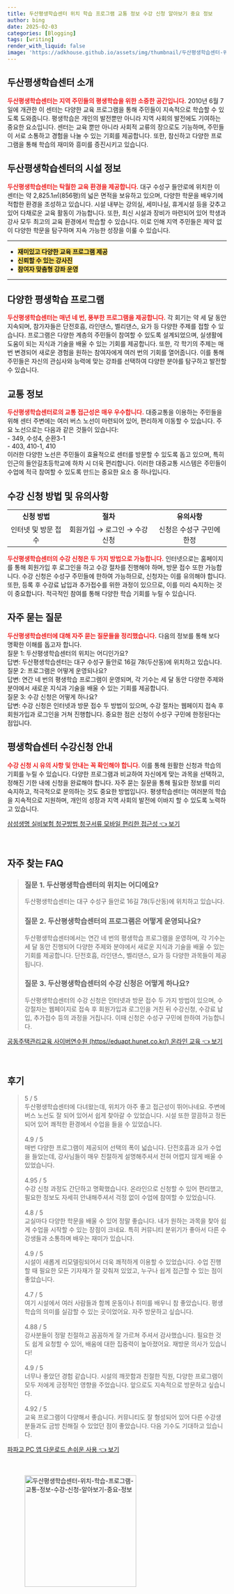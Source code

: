```yaml
---
title: 두산평생학습센터 위치 학습 프로그램 교통 정보 수강 신청 알아보기 중요 정보
author: bing
date: 2025-02-03
categories: [Blogging]
tags: [writing]
render_with_liquid: false
image: 'https://adkhouse.github.io/assets/img/thumbnail/두산평생학습센터-위치-학습-프로그램-교통-정보-수강-신청-알아보기-중요-정보.webp'
---
```



<h2 id='두산평생학습센터소개'>두산평생학습센터 소개</h2>

<p><b><span style="color: #ee2323;">두산평생학습센터는 지역 주민들의 평생학습을 위한 소중한 공간입니다.</span></b> 2010년 6월 7일에 개관한 이 센터는 다양한 교육 프로그램을 통해 주민들이 지속적으로 학습할 수 있도록 도와줍니다. 평생학습은 개인의 발전뿐만 아니라 지역 사회의 발전에도 기여하는 중요한 요소입니다. 센터는 교육 뿐만 아니라 사회적 교류의 장으로도 기능하며, 주민들이 서로 소통하고 경험을 나눌 수 있는 기회를 제공합니다. 또한, 참신하고 다양한 프로그램을 통해 학습의 재미와 흥미를 증진시키고 있습니다.</p>

<h2 id='시설정보'>두산평생학습센터의 시설 정보</h2>

<p><b><span style="color: #ee2323;">두산평생학습센터는 탁월한 교육 환경을 제공합니다.</span></b> 대구 수성구 들안로에 위치한 이 센터는 약 2,825.1㎡(856평)의 넓은 면적을 보유하고 있으며, 다양한 학문을 배우기에 적합한 환경을 조성하고 있습니다. 시설 내부는 강의실, 세미나실, 휴게시설 등을 갖추고 있어 다채로운 교육 활동이 가능합니다. 또한, 최신 시설과 장비가 마련되어 있어 학생과 강사 모두 최고의 교육 환경에서 학습할 수 있습니다. 이로 인해 지역 주민들은 제약 없이 다양한 학문을 탐구하며 지속 가능한 성장을 이룰 수 있습니다.</p>

<hr />

<ul>
    <li><b><span style="background-color: #ffe066;">재미있고 다양한 교육 프로그램 제공</span></b></li>
    <li><b><span style="background-color: #ffe066;">신뢰할 수 있는 강사진</span></b></li>
    <li><b><span style="background-color: #ffe066;">참여자 맞춤형 강좌 운영</span></b></li>
</ul>

<hr />

<h2 id='평생학습프로그램'>다양한 평생학습 프로그램</h2>

<p><b><span style="color: #ee2323;">두산평생학습센터는 매년 네 번, 풍부한 프로그램을 제공합니다.</span></b> 각 회기는 약 세 달 동안 지속되며, 참가자들은 단전호흡, 라인댄스, 벨리댄스, 요가 등 다양한 주제를 접할 수 있습니다. 프로그램은 다양한 계층의 주민들이 참여할 수 있도록 설계되었으며, 실생활에 도움이 되는 지식과 기술을 배울 수 있는 기회를 제공합니다. 또한, 각 학기의 주제는 매번 변경되어 새로운 경험을 원하는 참여자에게 여러 번의 기회를 열어줍니다. 이를 통해 주민들은 자신의 관심사와 능력에 맞는 강좌를 선택하여 다양한 분야를 탐구하고 발전할 수 있습니다.</p>

<h2 id='교통정보'>교통 정보</h2>

<p><b><span style="color: #ee2323;">두산평생학습센터로의 교통 접근성은 매우 우수합니다.</span></b> 대중교통을 이용하는 주민들을 위해 센터 주변에는 여러 버스 노선이 마련되어 있어, 편리하게 이동할 수 있습니다. 주요 노선으로는 다음과 같은 것들이 있습니다: <br> - 349, 수성4, 순환3-1 <br> - 403, 410-1, 410 <br> 이러한 다양한 노선은 주민들이 효율적으로 센터를 방문할 수 있도록 돕고 있으며, 특히 인근의 들안길초등학교에 하차 시 더욱 편리합니다. 이러한 대중교통 시스템은 주민들이 수업에 적극 참여할 수 있도록 만드는 중요한 요소 중 하나입니다.</p>

<h2 id='신청방법'>수강 신청 방법 및 유의사항</h2>

<table>
    <tr>
        <td style="text-align: center; height: 17px;"><b>신청 방법</b></td>
        <td style="text-align: center; height: 17px;"><b>절차</b></td>
        <td style="text-align: center; height: 17px;"><b>유의사항</b></td>
    </tr>
    <tr>
        <td style="text-align: center; height: 17px;">인터넷 및 방문 접수</td>
        <td style="text-align: center; height: 17px;">회원가입 → 로그인 → 수강신청</td>
        <td style="text-align: center; height: 17px;">신청은 수성구 구민에 한정</td>
    </tr>
</table>

<p><b><span style="color: #ee2323;">두산평생학습센터의 수강 신청은 두 가지 방법으로 가능합니다.</span></b> 인터넷으로는 홈페이지를 통해 회원가입 후 로그인을 하고 수강 절차를 진행해야 하며, 방문 접수 또한 가능합니다. 수강 신청은 수성구 주민들에 한하여 가능하므로, 신청자는 이를 유의해야 합니다. 또한, 등록 후 수강료 납입과 추가접수를 위한 과정이 있으므로, 이를 미리 숙지하는 것이 중요합니다. 적극적인 참여를 통해 다양한 학습 기회를 누릴 수 있습니다.</p>

<h2 id='자주묻는질문'>자주 묻는 질문</h2>

<p><b><span style="color: #ee2323;">두산평생학습센터에 대해 자주 묻는 질문들을 정리했습니다.</span></b> 다음의 정보를 통해 보다 명확한 이해를 돕고자 합니다. <br> 질문 1: 두산평생학습센터의 위치는 어디인가요? <br> 답변: 두산평생학습센터는 대구 수성구 들안로 16길 78(두산동)에 위치하고 있습니다.<br> 질문 2: 프로그램은 어떻게 운영되나요? <br> 답변: 연간 네 번의 평생학습 프로그램이 운영되며, 각 기수는 세 달 동안 다양한 주제와 분야에서 새로운 지식과 기술을 배울 수 있는 기회를 제공합니다. <br> 질문 3: 수강 신청은 어떻게 하나요? <br> 답변: 수강 신청은 인터넷과 방문 접수 두 방법이 있으며, 수강 절차는 웹페이지 접속 후 회원가입과 로그인을 거쳐 진행합니다. 중요한 점은 신청이 수성구 구민에 한정된다는 점입니다.</p>

<h2 id='수강신청안내'>평생학습센터 수강신청 안내</h2>

<p><b><span style="color: #ee2323;">수강 신청 시 유의 사항 및 안내는 꼭 확인해야 합니다. </span></b> 이를 통해 원활한 신청과 학습의 기회를 누릴 수 있습니다. 다양한 프로그램과 비교하여 자신에게 맞는 과목을 선택하고, 정해진 기한 내에 신청을 완료해야 합니다. 자주 묻는 질문을 통해 필요한 정보를 미리 숙지하고, 적극적으로 문의하는 것도 중요한 방법입니다. 평생학습센터는 여러분의 학습을 지속적으로 지원하며, 개인의 성장과 지역 사회의 발전에 이바지 할 수 있도록 노력하고 있습니다.</p>


<p><a class="click-button" title="삼성생명 실비보험 청구방법 청구서류 모바일 편리한 접근성" href="https://adkhouse.github.io/posts/%EC%82%BC%EC%84%B1%EC%83%9D%EB%AA%85-%EC%8B%A4%EB%B9%84%EB%B3%B4%ED%97%98-%EC%B2%AD%EA%B5%AC%EB%B0%A9%EB%B2%95-%EC%B2%AD%EA%B5%AC%EC%84%9C%EB%A5%98-%EB%AA%A8%EB%B0%94%EC%9D%BC-%ED%8E%B8%EB%A6%AC%ED%95%9C-%EC%A0%91%EA%B7%BC%EC%84%B1/" rel="dofollow">삼성생명 실비보험 청구방법 청구서류 모바일 편리한 접근성 👈 보기</a></p><br>
<h2 id='자주_찾는_FAQ'>자주 찾는 FAQ</h2>
<div itemscope="" itemtype="https://schema.org/FAQPage"> 
<blockquote> 
<div itemscope="" itemprop="mainEntity" itemtype="https://schema.org/Question"> 
<h3 itemprop="name">질문 1. 두산평생학습센터의 위치는 어디에요?</h3> 
<div itemscope="" itemprop="acceptedAnswer" itemtype="https://schema.org/Answer"> 
<span itemprop="text"> 
<p>두산평생학습센터는 대구 수성구 들안로 16길 78(두산동)에 위치하고 있습니다.</p> 
</span> 
</div> 
</div> 
<div itemscope="" itemprop="mainEntity" itemtype="https://schema.org/Question"> 
<h3 itemprop="name">질문 2. 두산평생학습센터의 프로그램은 어떻게 운영되나요?</h3> 
<div itemscope="" itemprop="acceptedAnswer" itemtype="https://schema.org/Answer"> 
<span itemprop="text"> 
<p>두산평생학습센터에서는 연간 네 번의 평생학습 프로그램을 운영하며, 각 기수는 세 달 동안 진행되어 다양한 주제와 분야에서 새로운 지식과 기술을 배울 수 있는 기회를 제공합니다. 단전호흡, 라인댄스, 벨리댄스, 요가 등 다양한 과목들이 제공됩니다.</p> 
</span> 
</div> 
</div> 
<div itemscope="" itemprop="mainEntity" itemtype="https://schema.org/Question"> 
<h3 itemprop="name">질문 3. 두산평생학습센터의 수강 신청은 어떻게 하나요?</h3> 
<div itemscope="" itemprop="acceptedAnswer" itemtype="https://schema.org/Answer"> 
<span itemprop="text"> 
<p>두산평생학습센터의 수강 신청은 인터넷과 방문 접수 두 가지 방법이 있으며, 수강절차는 웹페이지로 접속 후 회원가입과 로그인을 거친 뒤 수강신청, 수강료 납입, 추가접수 등의 과정을 거칩니다. 이때 신청은 수성구 구민에 한하여 가능합니다.</p> 
</span> 
</div> 
</div> 
</blockquote> 
</div>
<p><a class="click-button" title="공동주택관리교육 사이버연수원 (https//eduapt.hunet.co.kr/) 온라인 교육" href="https://adkhouse.github.io/posts/%EA%B3%B5%EB%8F%99%EC%A3%BC%ED%83%9D%EA%B4%80%EB%A6%AC%EA%B5%90%EC%9C%A1-%EC%82%AC%EC%9D%B4%EB%B2%84%EC%97%B0%EC%88%98%EC%9B%90-(httpseduapt.hunet.co.kr)-%EC%98%A8%EB%9D%BC%EC%9D%B8-%EA%B5%90%EC%9C%A1/" rel="dofollow">공동주택관리교육 사이버연수원 (https//eduapt.hunet.co.kr/) 온라인 교육 👈 보기</a></p><br>
<h2 id='후기'>후기</h2>
<div itemscope itemtype="https://schema.org/Product">
  <blockquote>
  <div itemprop="review" itemscope itemtype="https://schema.org/Review">
      <div itemprop="reviewRating" itemscope itemtype="https://schema.org/Rating"> <span itemprop="ratingValue">5</span> / <span itemprop="bestRating">5</span> </div>
      <span itemprop="reviewBody">두산평생학습센터에 다녀왔는데, 위치가 아주 좋고 접근성이 뛰어나네요. 주변에 버스 노선도 잘 되어 있어서 쉽게 찾아갈 수 있었습니다. 시설 또한 깔끔하고 정돈되어 있어 쾌적한 환경에서 수업을 들을 수 있었습니다.</span>
  </div>
  <br>
  <div itemprop="review" itemscope itemtype="https://schema.org/Review">
      <div itemprop="reviewRating" itemscope itemtype="https://schema.org/Rating"> <span itemprop="ratingValue">4.9</span> / <span itemprop="bestRating">5</span> </div>
      <span itemprop="reviewBody">매번 다양한 프로그램이 제공되어 선택의 폭이 넓습니다. 단전호흡과 요가 수업을 들었는데, 강사님들이 매우 친절하게 설명해주셔서 전혀 어렵지 않게 배울 수 있었습니다.</span>
  </div>
  <br>
  <div itemprop="review" itemscope itemtype="https://schema.org/Review">
      <div itemprop="reviewRating" itemscope itemtype="https://schema.org/Rating"> <span itemprop="ratingValue">4.95</span> / <span itemprop="bestRating">5</span> </div>
      <span itemprop="reviewBody">수강 신청 과정도 간단하고 명확했습니다. 온라인으로 신청할 수 있어 편리했고, 필요한 정보도 자세히 안내해주셔서 걱정 없이 수업에 참여할 수 있었습니다.</span>
  </div>
  <br>
  <div itemprop="review" itemscope itemtype="https://schema.org/Review">
      <div itemprop="reviewRating" itemscope itemtype="https://schema.org/Rating"> <span itemprop="ratingValue">4.8</span> / <span itemprop="bestRating">5</span> </div>
      <span itemprop="reviewBody">교실마다 다양한 학문을 배울 수 있어 정말 좋습니다. 내가 원하는 과목을 찾아 쉽게 수업을 시작할 수 있는 장점이 크네요. 특히 커뮤니티 분위기가 좋아서 다른 수강생들과 소통하며 배우는 재미가 있습니다.</span>
  </div>
  <br>
  <div itemprop="review" itemscope itemtype="https://schema.org/Review">
      <div itemprop="reviewRating" itemscope itemtype="https://schema.org/Rating"> <span itemprop="ratingValue">4.9</span> / <span itemprop="bestRating">5</span> </div>
      <span itemprop="reviewBody">시설이 새롭게 리모델링되어서 더욱 쾌적하게 이용할 수 있었습니다. 수업 진행할 때 필요한 모든 기자재가 잘 갖춰져 있었고, 누구나 쉽게 접근할 수 있는 점이 좋았습니다.</span>
  </div>
  <br>
  <div itemprop="review" itemscope itemtype="https://schema.org/Review">
      <div itemprop="reviewRating" itemscope itemtype="https://schema.org/Rating"> <span itemprop="ratingValue">4.7</span> / <span itemprop="bestRating">5</span> </div>
      <span itemprop="reviewBody">여기 시설에서 여러 사람들과 함께 운동이나 취미를 배우니 참 좋았습니다. 평생학습의 의미를 실감할 수 있는 곳이었어요. 자주 방문하고 싶습니다.</span>
  </div>
  <br>
  <div itemprop="review" itemscope itemtype="https://schema.org/Review">
      <div itemprop="reviewRating" itemscope itemtype="https://schema.org/Rating"> <span itemprop="ratingValue">4.88</span> / <span itemprop="bestRating">5</span> </div>
      <span itemprop="reviewBody">강사분들이 정말 친절하고 꼼꼼하게 잘 가르쳐 주셔서 감사했습니다. 필요한 것도 쉽게 요청할 수 있어, 배움에 대한 집중력이 높아졌어요. 재방문 의사가 있습니다!</span>
  </div>
  <br>
  <div itemprop="review" itemscope itemtype="https://schema.org/Review">
      <div itemprop="reviewRating" itemscope itemtype="https://schema.org/Rating"> <span itemprop="ratingValue">4.9</span> / <span itemprop="bestRating">5</span> </div>
      <span itemprop="reviewBody">너무나 좋았던 경험 같습니다. 시설의 깨끗함과 친절한 직원, 다양한 프로그램이 모두 저에게 긍정적인 영향을 주었습니다. 앞으로도 지속적으로 방문하고 싶습니다.</span>
  </div>
  <br>
  <div itemprop="review" itemscope itemtype="https://schema.org/Review">
      <div itemprop="reviewRating" itemscope itemtype="https://schema.org/Rating"> <span itemprop="ratingValue">4.92</span> / <span itemprop="bestRating">5</span> </div>
      <span itemprop="reviewBody">교육 프로그램이 다양해서 좋습니다. 커뮤니티도 잘 형성되어 있어 다른 수강생 분들과도 금방 친해질 수 있었던 점이 좋았습니다. 다음 기수도 기대하고 있습니다.</span>
  </div>
  </blockquote>
</div>
<p><a class="click-button" title="파파고 PC 앱 다운로드 손쉬운 사용" href="https://adkhouse.github.io/posts/%ED%8C%8C%ED%8C%8C%EA%B3%A0-PC-%EC%95%B1-%EB%8B%A4%EC%9A%B4%EB%A1%9C%EB%93%9C-%EC%86%90%EC%89%AC%EC%9A%B4-%EC%82%AC%EC%9A%A9/" rel="dofollow">파파고 PC 앱 다운로드 손쉬운 사용 👈 보기</a></p><br>
<figure class="image"><img src="https://adkhouse.github.io/assets/img/thumbnail/두산평생학습센터-위치-학습-프로그램-교통-정보-수강-신청-알아보기-중요-정보.webp" alt="두산평생학습센터-위치-학습-프로그램-교통-정보-수강-신청-알아보기-중요-정보" width="256" height="256"></figure>